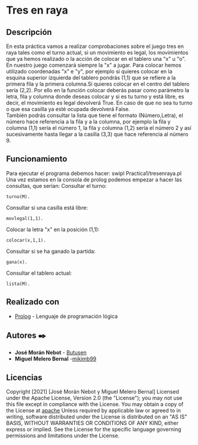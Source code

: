 # Tres en raya

## Descripción
En esta práctica vamos a realizar comprobaciones sobre el juego tres en raya tales como el turno actual, si un movimiento es legal, los movimientos que ya hemos realizado o la acción de colocar en el tablero una "x" u "o". 
En nuestro juego comenzará siempre la "x" a jugar. Para colocar hemos utilizado coordenadas "x" e "y", por ejemplo si quieres colocar en la esquina superior izquierda del tablero pondrás (1,1) que se refiere a la primera fila y la primera columna.Si quieres colocar en el centro del tablero sería (2,2). Por ello en la función colocar deberás pasar como parámetro la letra, fila y columna donde deseas colocar y si es tu turno y está libre, es decir, el movimiento es legal devolverá True. En caso de que no sea tu turno o que esa casilla ya esté ocupada devolverá False.  
También podrás consultar la lista que tiene el formato (Número,Letra), el número hace referencia a la fila y a la columna, por ejemplo la fila y columna (1,1) sería el número 1, la fila y columna (1,2) sería el número 2 y así sucesivamente hasta llegar a la casilla (3,3) que hace referencia al número 9.
## Funcionamiento
Para ejecutar el programa debemos hacer:
	swipl Practica1/tresenraya.pl 
Una vez estamos en la consola de prolog podemos empezar a hacer las consultas, que serían:
Consultar el turno:	
```
turno(M).
```
Consultar si una casilla está libre:	
```
movlegal(1,1).
```
Colocar la letra "x" en la posición (1,1):
```	
colocar(x,1,1).
```
Consultar si se ha ganado la partida:
```
gana(x).
```
Consultar el tablero actual:
```
lista(M).
```
## Realizado con 

* [Prolog](https://www.swi-prolog.org) - Lenguaje de programación lógica

## Autores ✒️

* **José Morán Nebot** - [Butusen](https://github.com/Butusen)
* **Miguel Melero Bernal** -[mikimb99](https://github.com/mikimb99)

## Licencias 

Copyright [2021] [José Morán Nebot y Miguel Melero Bernal]
Licensed under the Apache License, Version 2.0 (the "License");
you may not use this file except in compliance with the License.
You may obtain a copy of the License at
[apache](http://www.apache.org/licenses/LICENSE-2.0)
Unless required by applicable law or agreed to in writing, software
distributed under the License is distributed on an "AS IS" BASIS,
WITHOUT WARRANTIES OR CONDITIONS OF ANY KIND, either express or implied.
See the License for the specific language governing permissions and
limitations under the License.
